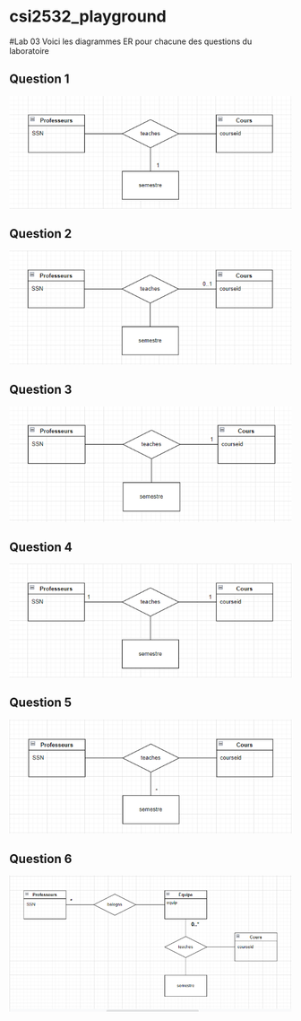 # csi2532_playground

#Lab 03
Voici les diagrammes ER pour chacune des questions du laboratoire

## Question 1
![alt text](Question1.png "Question 1")

## Question 2
![alt text](Question2.png "Question 2")

## Question 3
![alt text](Question3.png "Question 3")

## Question 4
![alt text](Question4.png "Question 4")

## Question 5
![alt text](Question5.png "Question 5")

## Question 6
![alt text](Question6.png "Question 6")
